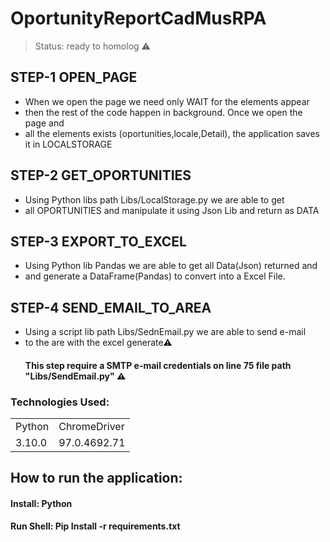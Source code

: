 # OportunityReportCadMusRPA

> Status: ready to homolog ⚠️

## STEP-1 OPEN_PAGE
+ When we open the page we need only  WAIT for the elements appear
+ then the rest of the code happen in background. Once we open the page and
+ all the elements exists (oportunities,locale,Detail), the application saves it  in LOCALSTORAGE

## STEP-2 GET_OPORTUNITIES
+ Using Python libs path Libs/LocalStorage.py we are able to get 
+ all OPORTUNITIES and manipulate it using Json Lib and return as DATA

## STEP-3 EXPORT_TO_EXCEL
+ Using Python lib Pandas we are able to get all Data(Json) returned and
+ and generate a DataFrame(Pandas) to convert into a Excel File.

## STEP-4 SEND_EMAIL_TO_AREA
+ Using a script lib path Libs/SednEmail.py we  are able to send e-mail
+ to the are with the excel generate⚠
  #### This step require a SMTP e-mail credentials on line 75 file path  "Libs/SendEmail.py" ⚠️






### Technologies Used:
<table>
  <tr>
  <td>Python</td>
  <td> ChromeDriver</td>
  </tr>
  <td>3.10.0</td>
  <td>97.0.4692.71</td>
  <tr>
  </tr> 
</table>

## How to run the application:
#### Install: Python
#### Run Shell: Pip Install -r requirements.txt
